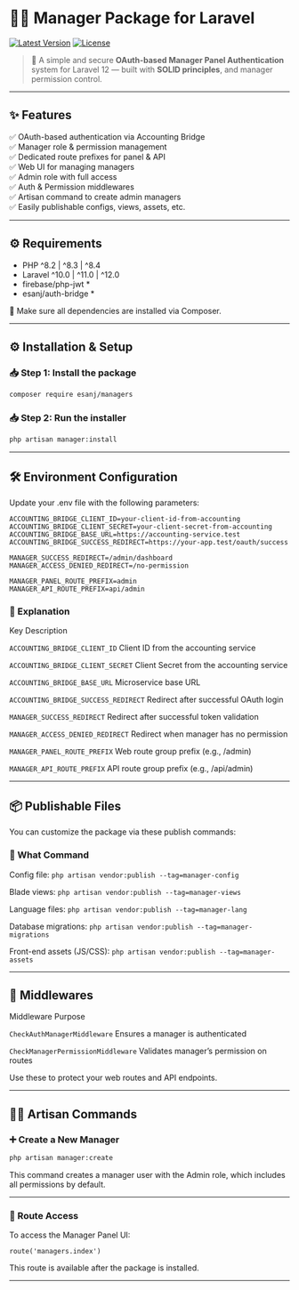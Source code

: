 # 🧑‍💼 Manager Package for Laravel

[![Latest Version](https://img.shields.io/packagist/v/esanj/ms-package-managers.svg?style=flat-square)](https://packagist.org/packages/esanj/ms-package-managers)
[![License](https://img.shields.io/packagist/l/esanj/ms-package-managers.svg?style=flat-square)](LICENSE)

> 🔐 A simple and secure **OAuth-based Manager Panel Authentication** system for Laravel 12 — built with **SOLID principles**, and manager permission control.

---

## ✨ Features

✅ OAuth-based authentication via Accounting Bridge  
✅ Manager role & permission management  
✅ Dedicated route prefixes for panel & API  
✅ Web UI for managing managers  
✅ Admin role with full access   
✅ Auth & Permission middlewares  
✅ Artisan command to create admin managers  
✅ Easily publishable configs, views, assets, etc.

---

## ⚙️ Requirements

* PHP	^8.2 | ^8.3 | ^8.4
* Laravel	^10.0 | ^11.0 | ^12.0
* firebase/php-jwt	*
* esanj/auth-bridge	*

🛑 Make sure all dependencies are installed via Composer.

---

## ⚙️ Installation & Setup

### 📥 Step 1: Install the package

```bash
composer require esanj/managers
```

### 📥 Step 2: Run the installer
```bash
php artisan manager:install
```
---

## 🛠️ Environment Configuration

Update your .env file with the following parameters:

```env
ACCOUNTING_BRIDGE_CLIENT_ID=your-client-id-from-accounting
ACCOUNTING_BRIDGE_CLIENT_SECRET=your-client-secret-from-accounting
ACCOUNTING_BRIDGE_BASE_URL=https://accounting-service.test
ACCOUNTING_BRIDGE_SUCCESS_REDIRECT=https://your-app.test/oauth/success

MANAGER_SUCCESS_REDIRECT=/admin/dashboard
MANAGER_ACCESS_DENIED_REDIRECT=/no-permission

MANAGER_PANEL_ROUTE_PREFIX=admin
MANAGER_API_ROUTE_PREFIX=api/admin
```

### 🔑 Explanation

Key	Description

```ACCOUNTING_BRIDGE_CLIENT_ID```	Client ID from the accounting service

```ACCOUNTING_BRIDGE_CLIENT_SECRET```	Client Secret from the accounting service

```ACCOUNTING_BRIDGE_BASE_URL```	Microservice base URL

```ACCOUNTING_BRIDGE_SUCCESS_REDIRECT```	Redirect after successful OAuth login

```MANAGER_SUCCESS_REDIRECT```	Redirect after successful token validation

```MANAGER_ACCESS_DENIED_REDIRECT```	Redirect when manager has no permission

```MANAGER_PANEL_ROUTE_PREFIX```	Web route group prefix (e.g., /admin)

```MANAGER_API_ROUTE_PREFIX```	API route group prefix (e.g., /api/admin)

---

## 📦 Publishable Files
You can customize the package via these publish commands:

### 🔧 What Command
Config file:	```php artisan vendor:publish --tag=manager-config```

Blade views:	```php artisan vendor:publish --tag=manager-views```

Language files:	```php artisan vendor:publish --tag=manager-lang```

Database migrations:	```php artisan vendor:publish --tag=manager-migrations```

Front-end assets (JS/CSS):	```php artisan vendor:publish --tag=manager-assets```

---

## 🔐 Middlewares
Middleware Purpose

```CheckAuthManagerMiddleware```	Ensures a manager is authenticated

```CheckManagerPermissionMiddleware```	Validates manager’s permission on routes

Use these to protect your web routes and API endpoints.

---

## 🧑‍💻 Artisan Commands

### ➕ Create a New Manager

```bash
php artisan manager:create
```

This command creates a manager user with the Admin role, which includes all permissions by default.

---

### 🚪 Route Access
To access the Manager Panel UI:

`route('managers.index')`

This route is available after the package is installed.

---
